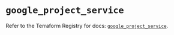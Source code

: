 # `google_project_service`

Refer to the Terraform Registry for docs: [`google_project_service`](https://registry.terraform.io/providers/hashicorp/google-beta/6.37.0/docs/resources/google_project_service).

